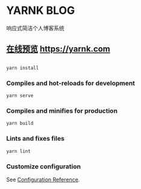 # YARNK BLOG 
响应式简洁个人博客系统

## [在线预览](https://yarnk.com) https://yarnk.com

## 
```
yarn install
```

### Compiles and hot-reloads for development
```
yarn serve
```

### Compiles and minifies for production
```
yarn build
```

### Lints and fixes files
```
yarn lint
```

### Customize configuration
See [Configuration Reference](https://cli.vuejs.org/config/).
